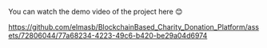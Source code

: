 You can watch the demo video of the project here 😊



https://github.com/elmasb/BlockchainBased_Charity_Donation_Platform/assets/72806044/77a68234-4223-49c6-b420-be29a04d6974


